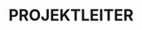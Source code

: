 ---
name: alex segura
title: PROJEKTLEITER
quote: 'Meine Tätigkeit als bei der Leitung von Großprojekten vom Angebot bis zur Abnahme ist äußerst befriedigend. Da ich für das Management der einzelnen Schritte verantwortlich bin, darf ich das Endergebnis unserer gemeinsamen Anstrengungen hautnah miterleben.'
details: >-
  Alex Segura leitet das Montageteam von Merritt mit vortrefflichen Handwerkern
  in Nordamerika. Seine umfassenden Erfahrungen in der Holzbaubranche, die er
  durch seine Ausbildung als Zimmermannsmeister, seine Tätigkeit als Leiter
  einer  Zimmerei und Inhaber einer Bauschreinerei erworben hat, bringt er bei
  Merritt ein. Heute koordiniert er sämtliche Mitarbeiter im Außendienst. Alex
  Segura  gibt sich während des gesamten Projektverlaufs, von der Fertigung bis
  zum  Einbau, nur mit einwandfreier Handwerksarbeit und perfekten Ergebnissen
  zufrieden.

  Alex Segura hat einen Abschluss am Woodworking Institute in Sacramento
  erworben. Neben seiner Leidenschaft für den Holzbau ist Alex Segura auch
  leidenschaftlicher Fußballspieler, Familienmensch und engagiert sich in der
  Freiwilligenarbeit.
image: /uploads/staff-11.jpg
display_number: 10
_comments:
  image: file should be ~600px wide
lang: de
---